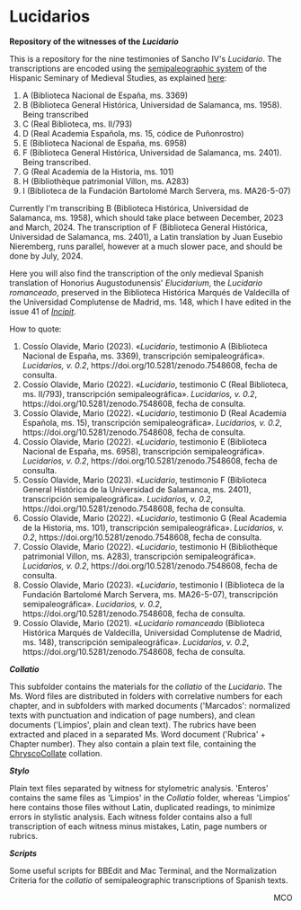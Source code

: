 # Lucidarios
**Repository of the witnesses of the <em>Lucidario</em>**

This is a repository for the nine testimonies of Sancho IV's <em>Lucidario</em>. The transcriptions are encoded using the [semipaleographic system](http://www.hispanicseminary.org/manual-en.htm) of the Hispanic Seminary of Medieval Studies, as explained [here](https://lucidarios.hypotheses.org/transcripciones/normas-de-transcripcion):

<ol>
<li>A (Biblioteca Nacional de España, ms. 3369)</li>
<li>B (Biblioteca General Histórica, Universidad de Salamanca, ms. 1958). Being transcribed</li>
<li>C (Real Biblioteca, ms. II/793)</li>
<li>D (Real Academia Española, ms. 15, códice de Puñonrostro)</li>
<li>E (Biblioteca Nacional de España, ms. 6958)</li>
<li>F (Biblioteca General Histórica, Universidad de Salamanca, ms. 2401). Being transcribed.</li>
<li>G (Real Academia de la Historia, ms. 101)</li>
<li>H (Bibliothèque patrimonial Villon, ms. A283)</li>
<li>I (Biblioteca de la Fundación Bartolomé March Servera, ms. MA26-5-07)</li> 
</ol>

Currently I'm transcribing B (Biblioteca Histórica, Universidad de Salamanca, ms. 1958), which should take place between December, 2023 and March, 2024. The transcription of F (Biblioteca General Histórica, Universidad de Salamanca, ms. 2401), a Latin translation by Juan Eusebio Nieremberg, runs parallel, however at a much slower pace, and should be done by July, 2024.

Here you will also find the transcription of the only medieval Spanish translation of Honorius Augustodunensis' <em>Elucidarium</em>, the <em>Lucidario romanceado</em>, preserved in the Biblioteca Histórica Marqués de Valdecilla of the Universidad Complutense de Madrid, ms. 148, which I have edited in the issue 41 of [<em>Incipit</em>](http://www.iibicrit-conicet.gov.ar/ojs/index.php/incipit/article/view/541).

How to quote:

<ol>
<li>Cossío Olavide, Mario (2023). «<em>Lucidario</em>, testimonio A (Biblioteca Nacional de España, ms. 3369), transcripción semipaleográfica». <em>Lucidarios, v. 0.2</em>, https://doi.org/10.5281/zenodo.7548608, fecha de consulta.</li>
<li>Cossío Olavide, Mario (2022). «<em>Lucidario</em>, testimonio C (Real Biblioteca, ms. II/793), transcripción semipaleográfica». <em>Lucidarios, v. 0.2</em>, https://doi.org/10.5281/zenodo.7548608, fecha de consulta.</li>
<li>Cossío Olavide, Mario (2022). «<em>Lucidario</em>, testimonio D (Real Academia Española, ms. 15), transcripción semipaleográfica». <em>Lucidarios, v. 0.2</em>, https://doi.org/10.5281/zenodo.7548608, fecha de consulta.</li>
<li>Cossío Olavide, Mario (2022). «<em>Lucidario</em>, testimonio E (Biblioteca Nacional de España, ms. 6958), transcripción semipaleográfica». <em>Lucidarios, v. 0.2</em>, https://doi.org/10.5281/zenodo.7548608, fecha de consulta.</li>
<li>Cossío Olavide, Mario (2023). «<em>Lucidario</em>, testimonio F (Biblioteca General Histórica de la Universidad de Salamanca, ms. 2401), transcripción semipaleográfica». <em>Lucidarios, v. 0.2</em>, https://doi.org/10.5281/zenodo.7548608, fecha de consulta.</li>
<li>Cossío Olavide, Mario (2022). «<em>Lucidario</em>, testimonio G (Real Academia de la Historia, ms. 101), transcripción semipaleográfica». <em>Lucidarios, v. 0.2</em>, https://doi.org/10.5281/zenodo.7548608, fecha de consulta.</li>
<li>Cossío Olavide, Mario (2022). «<em>Lucidario</em>, testimonio H (Bibliothèque patrimonial Villon, ms. A283), transcripción semipaleográfica». <em>Lucidarios, v. 0.2</em>, https://doi.org/10.5281/zenodo.7548608, fecha de consulta.</li>
<li>Cossío Olavide, Mario (2023). «<em>Lucidario</em>, testimonio I (Biblioteca de la Fundación Bartolomé March Servera, ms. MA26-5-07), transcripción semipaleográfica». <em>Lucidarios, v. 0.2</em>, https://doi.org/10.5281/zenodo.7548608, fecha de consulta.</li>
<li>Cossío Olavide, Mario (2021). «<em>Lucidario romanceado</em> (Biblioteca Histórica Marqués de Valdecilla, Universidad Complutense de Madrid, ms. 148), transcripción semipaleográfica». <em>Lucidarios, v. 0.2</em>, https://doi.org/10.5281/zenodo.7548608, fecha de consulta.</li>
</ol>

**<em>Collatio</em>**

This subfolder contains the materials for the <em>collatio</em> of the <em>Lucidario</em>. The Ms. Word files are distributed in folders with correlative numbers for each chapter, and in subfolders with marked documents ('Marcados': normalized texts with punctuation and indication of page numbers), and clean documents ('Limpios', plain and clean text). The rubrics have been extracted and placed in a separated Ms. Word document ('Rubrica' + Chapter number). They also contain a plain text file, containing the [ChryscoCollate](https://cental.uclouvain.be/chrysocollate/) collation.

**<em>Stylo</em>**

Plain text files separated by witness for stylometric analysis. 'Enteros' contains the same files as 'Limpios' in the <em>Collatio</em> folder, whereas 'Limpios' here contains those files without Latin, duplicated readings, to minimize errors in stylistic analysis. Each witness folder contains also a full transcription of each witness minus mistakes, Latin, page numbers or rubrics.

**<em>Scripts</em>**

Some useful scripts for BBEdit and Mac Terminal, and the Normalization Criteria for the <em>collatio</em> of semipaleographic transcriptions of Spanish texts.

<p align="right">MCO</p>
